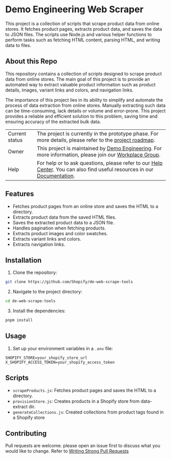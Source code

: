 # Demo Engineering Web Scraper

This project is a collection of scripts that scrape product data from online stores. It fetches product pages, extracts product data, and saves the data to JSON files.
The scripts use Node.js and various helper functions to perform tasks such as fetching HTML content, parsing HTML, and writing data to files.

## About this Repo

This repository contains a collection of scripts designed to scrape product data from online stores. The main goal of this project is to provide an automated way to extract valuable product information such as product details, images, variant links and colors, and navigation links.

The importance of this project lies in its ability to simplify and automate the process of data extraction from online stores. Manually extracting such data can be time-consuming, lack details or volume and error-prone. This project provides a reliable and efficient solution to this problem, saving time and ensuring accuracy of the extracted bulk data.

|                |                                                                                                                                                                         |
| -------------- | ----------------------------------------------------------------------------------------------------------------------------------------------------------------------- |
| Current status | The project is currently in the prototype phase. For more details, please refer to the [project roadmap](https://github.com/orgs/Shopify/projects/7636/views/1).        |
| Owner          | This project is maintained by [Demo Engineering](link-to-your-profile). For more information, please join our [Workplace Group](https://work.me/g/4v3ihOJ2s/gPXR67MF).  |
| Help           | For help or to ask questions, please refer to our [Help Center](link-to-help-center). You can also find useful resources in our [Documentation](link-to-documentation). |

## Features

- Fetches product pages from an online store and saves the HTML to a directory.
- Extracts product data from the saved HTML files.
- Saves the extracted product data to a JSON file.
- Handles pagination when fetching products.
- Extracts product images and color swatches.
- Extracts variant links and colors.
- Extracts navigation links.

## Installation

1. Clone the repository:

```bash
git clone https://github.com/Shopify/de-web-scrape-tools
```

2. Navigate to the project directory:

```bash
cd de-web-scrape-tools
```

3. Install the dependencies:

```bash
pnpm install
```

## Usage

1. Set up your environment variables in a `.env` file:

```env
SHOPIFY_STORE=your_shopify_store_url
X_SHOPIFY_ACCESS_TOKEN=your_shopify_access_token
```

## Scripts

- `scrapeProducts.js`: Fetches product pages and saves the HTML to a directory.
- `provisionStore.js`: Creates products in a Shopify store from data-extract dir.
- `generateCollections.js`: Created collections from product tags found in a Shopify store

## Contributing

Pull requests are welcome. please open an issue first to discuss what you would like to change.
Refer to [Writing Strong Pull Requests](https://vault.shopify.io/page/Writing-Strong-Pull-Requests~8209.md)

